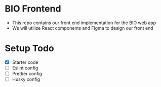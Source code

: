
# BIO Frontend
 - This repo contains our front end implementation for the BIO web app
 - We will utilize React components and Figma to design our front end


# Setup Todo
 - [x] Starter code
 - [ ] Eslint config
 - [ ] Prettier config
 - [ ] Husky config
